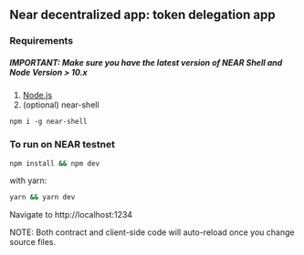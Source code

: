 ## Near decentralized app: token delegation app
### Requirements
##### IMPORTANT: Make sure you have the latest version of NEAR Shell and Node Version > 10.x 

1. [Node.js](https://nodejs.org/en/download/package-manager/)
2. (optional) near-shell

```
npm i -g near-shell
```

### To run on NEAR testnet

```bash
npm install && npm dev
```

with yarn:

```bash
yarn && yarn dev
```

Navigate to http://localhost:1234

NOTE: Both contract and client-side code will auto-reload once you change source files.
